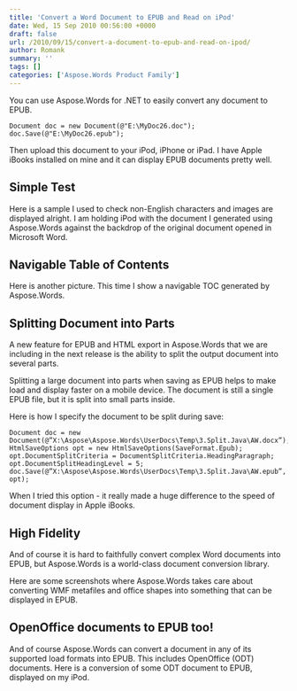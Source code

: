 ```yaml
---
title: 'Convert a Word Document to EPUB and Read on iPod'
date: Wed, 15 Sep 2010 00:56:00 +0000
draft: false
url: /2010/09/15/convert-a-document-to-epub-and-read-on-ipod/
author: Romank
summary: ''
tags: []
categories: ['Aspose.Words Product Family']
---
```


You can use Aspose.Words for .NET to easily convert any document to EPUB.

```
Document doc = new Document(@"E:\MyDoc26.doc");
doc.Save(@"E:\MyDoc26.epub");
```

Then upload this document to your iPod, iPhone or iPad. I have Apple iBooks installed on mine and it can display EPUB documents pretty well.

## Simple Test

Here is a sample I used to check non-English characters and images are displayed alright. I am holding iPod with the document I generated using Aspose.Words against the backdrop of the original document opened in Microsoft Word.

## Navigable Table of Contents

Here is another picture. This time I show a navigable TOC generated by Aspose.Words.

## Splitting Document into Parts

A new feature for EPUB and HTML export in Aspose.Words that we are including in the next release is the ability to split the output document into several parts.

Splitting a large document into parts when saving as EPUB helps to make load and display faster on a mobile device. The document is still a single EPUB file, but it is split into small parts inside.

Here is how I specify the document to be split during save:

```
Document doc = new Document(@”X:\Aspose\Aspose.Words\UserDocs\Temp\3.Split.Java\AW.docx”);
HtmlSaveOptions opt = new HtmlSaveOptions(SaveFormat.Epub);
opt.DocumentSplitCriteria = DocumentSplitCriteria.HeadingParagraph;
opt.DocumentSplitHeadingLevel = 5;
doc.Save(@”X:\Aspose\Aspose.Words\UserDocs\Temp\3.Split.Java\AW.epub”, opt);
```

When I tried this option - it really made a huge difference to the speed of document display in Apple iBooks.

## High Fidelity

And of course it is hard to faithfully convert complex Word documents into EPUB, but Aspose.Words is a world-class document conversion library.

Here are some screenshots where Aspose.Words takes care about converting WMF metafiles and office shapes into something that can be displayed in EPUB.

## OpenOffice documents to EPUB too!

And of course Aspose.Words can convert a document in any of its supported load formats into EPUB. This includes OpenOffice (ODT) documents. Here is a conversion of some ODT document to EPUB, displayed on my iPod.







